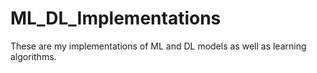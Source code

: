 # ML_DL_Implementations
These are my implementations of ML and DL models as well as learning algorithms.
